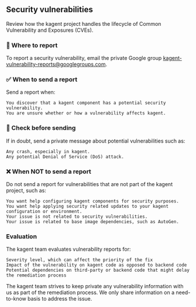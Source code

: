 ## Security vulnerabilities

Review how the kagent project handles the lifecycle of Common Vulnerability and Exposures (CVEs).

### 📨 Where to report

To report a security vulnerability, email the private Google group kagent-vulnerability-reports@googlegroups.com.

### ✅ When to send a report

Send a report when:

    You discover that a kagent component has a potential security vulnerability.
    You are unsure whether or how a vulnerability affects kagent.

### 🔔 Check before sending

If in doubt, send a private message about potential vulnerabilities such as:

    Any crash, especially in kagent.
    Any potential Denial of Service (DoS) attack.

### ❌ When NOT to send a report

Do not send a report for vulnerabilities that are not part of the kagent project, such as:

    You want help configuring kagent components for security purposes.
    You want help applying security related updates to your kagent configuration or environment.
    Your issue is not related to security vulnerabilities.
    Your issue is related to base image dependencies, such as AutoGen.

### Evaluation

The kagent team evaluates vulnerability reports for:

    Severity level, which can affect the priority of the fix
    Impact of the vulnerability on kagent code as opposed to backend code
    Potential dependencies on third-party or backend code that might delay the remediation process

The kagent team strives to keep private any vulnerability information with us as part of the remediation process. We only share information on a need-to-know basis to address the issue.
